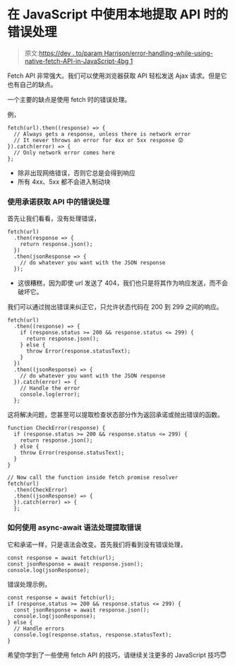 # 在 JavaScript 中使用本地提取 API 时的错误处理

> 原文:[https://dev . to/param Harrison/error-handling-while-using-native-fetch-API-in-JavaScript-4bg 1](https://dev.to/paramharrison/error-handling-while-using-native-fetch-api-in-javascript-4bg1)

Fetch API 非常强大。我们可以使用浏览器获取 API 轻松发送 Ajax 请求。但是它也有自己的缺点。

一个主要的缺点是使用 fetch 时的错误处理。

例，

```
fetch(url).then((response) => {
  // Always gets a response, unless there is network error
  // It never throws an error for 4xx or 5xx response 😟
}).catch(error) => {
  // Only network error comes here
}; 
```

*   除非出现网络错误，否则它总是会得到响应
*   所有 4xx、5xx 都不会进入制动块

### [](#error-handling-in-fetch-api-using-promises)使用承诺获取 API 中的错误处理

首先让我们看看，没有处理错误，

```
fetch(url)
  .then(response => {
    return response.json();
  })
  .then(jsonResponse => {
    // do whatever you want with the JSON response
  }); 
```

*   这很糟糕，因为即使 url 发送了 404，我们也只是将其作为响应发送，而不会破坏它。

我们可以通过抛出错误来纠正它，只允许状态代码在 200 到 299 之间的响应。

```
fetch(url)
  .then((response) => {
    if (response.status >= 200 && response.status <= 299) {
      return response.json();
    } else {
      throw Error(response.statusText);
    }
  })
  .then((jsonResponse) => {
    // do whatever you want with the JSON response
  }).catch(error) => {
    // Handle the error
    console.log(error);
  }; 
```

这将解决问题，您甚至可以提取检查状态部分作为返回承诺或抛出错误的函数。

```
function CheckError(response) {
  if (response.status >= 200 && response.status <= 299) {
    return response.json();
  } else {
    throw Error(response.statusText);
  }
}

// Now call the function inside fetch promise resolver
fetch(url)
  .then(CheckError)
  .then((jsonResponse) => {
  }).catch(error) => {
  }; 
```

### [](#how-to-handle-fetch-errors-using-asyncawait-syntax)如何使用 async-await 语法处理提取错误

它和承诺一样，只是语法会改变。首先我们将看到没有错误处理，

```
const response = await fetch(url);
const jsonResponse = await response.json();
console.log(jsonResponse); 
```

错误处理示例，

```
const response = await fetch(url);
if (response.status >= 200 && response.status <= 299) {
  const jsonResponse = await response.json();
  console.log(jsonResponse);
} else {
  // Handle errors
  console.log(response.status, response.statusText);
} 
```

希望你学到了一些使用 fetch API 的技巧，请继续关注更多的 JavaScript 技巧😇